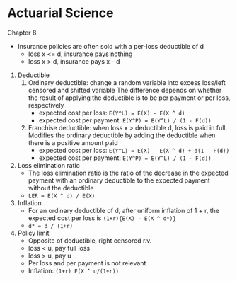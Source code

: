 # Actuarial Science

Chapter 8
- Insurance policies are often sold with a per-loss deductible of d
	- loss x <= d, insurance pays nothing
	- loss x > d, insurance pays x - d
1. Deductible
	1. Ordinary deductible: change a random variable into excess loss/left censored and shifted variable The difference depends on whether the result of applying the deductible is to be per payment or per loss, respectively
		- expected cost per loss: `E(Y^L) = E(X) - E(X ^ d)`
		- expected cost per payment: `E(Y^P) = E(Y^L) / (1 - F(d))`
	2. Franchise deductible: when loss x > deductible d, loss is paid in full. Modifies the ordinary deductible by adding the deductible when there is a positive amount paid
		- expected cost per loss: `E(Y^L) = E(X) - E(X ^ d) + d(1 - F(d))`
		- expected cost per payment: `E(Y^P) = E(Y^L) / (1 - F(d))`
2. Loss elimination ratio
	- The loss elimination ratio is the ratio of the decrease in the expected payment with an ordinary deductible to the expected payment without the deductible
	- `LER = E(X ^ d) / E(X)`
3. Inflation
	- For an ordinary deductible of d, after uniform inflation of 1 + r, the expected cost per loss is `(1+r){E(X) - E(X ^ d*)}`
	- `d* = d / (1+r)`
4. Policy limit
	- Opposite of deductible, right censored r.v.
	- loss < u, pay full loss
	- loss > u, pay u
	- Per loss and per payment is not relevant
	- Inflation: `(1+r) E(X ^ u/(1+r))`
